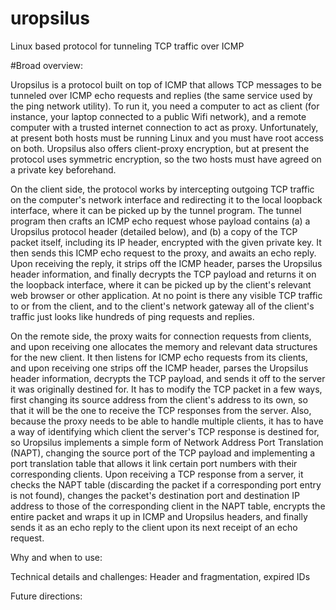 # uropsilus
Linux based protocol for tunneling TCP traffic over ICMP


#Broad overview:

Uropsilus is a protocol built on top of ICMP that allows TCP messages to be tunneled over ICMP echo requests and replies (the same service used by the ping network utility). To run it, you need a computer to act as client (for instance, your laptop connected to a public Wifi network), and a remote computer with a trusted internet connection to act as proxy. Unfortunately, at present both hosts must be running Linux and you must have root access on both. Uropsilus also offers client-proxy encryption, but at present the protocol uses symmetric encryption, so the two hosts must have agreed on a private key beforehand.

On the client side, the protocol works by intercepting outgoing TCP traffic on the computer's network interface and redirecting it to the local loopback interface, where it can be picked up by the tunnel program. The tunnel program then crafts an ICMP echo request whose payload contains (a) a Uropsilus protocol header (detailed below), and (b) a copy of the TCP packet itself, including its IP header, encrypted with the given private key. It then sends this ICMP echo request to the proxy, and awaits an echo reply. Upon receiving the reply, it strips off the ICMP header, parses the Uropsilus header information, and finally decrypts the TCP payload and returns it on the loopback interface, where it can be picked up by the client's relevant web browser or other application. At no point is there any visible TCP traffic to or from the client, and to the client's network gateway all of the client's traffic just looks like hundreds of ping requests and replies.

On the remote side, the proxy waits for connection requests from clients, and upon receiving one allocates the memory and relevant data structures for the new client. It then listens for ICMP echo requests from its clients, and upon receiving one strips off the ICMP header, parses the Uropsilus header information, decrypts the TCP payload, and sends it off to the server it was originally destined for. It has to modify the TCP packet in a few ways, first changing its source address from the client's address to its own, so that it will be the one to receive the TCP responses from the server. Also, because the proxy needs to be able to handle multiple clients, it has to have a way of identifying which client the server's TCP response is destined for, so Uropsilus implements a simple form of Network Address Port Translation (NAPT), changing the source port of the TCP payload and implementing a port translation table that allows it link certain port numbers with their corresponding clients. Upon receiving a TCP response from a server, it checks the NAPT table (discarding the packet if a corresponding port entry is not found), changes the packet's destination port and destination IP address to those of the corresponding client in the NAPT table, encrypts the entire packet and wraps it up in ICMP and Uropsilus headers, and finally sends it as an echo reply to the client upon its next receipt of an echo request.


Why and when to use:


Technical details and challenges:
	Header and fragmentation, expired IDs


Future directions:
